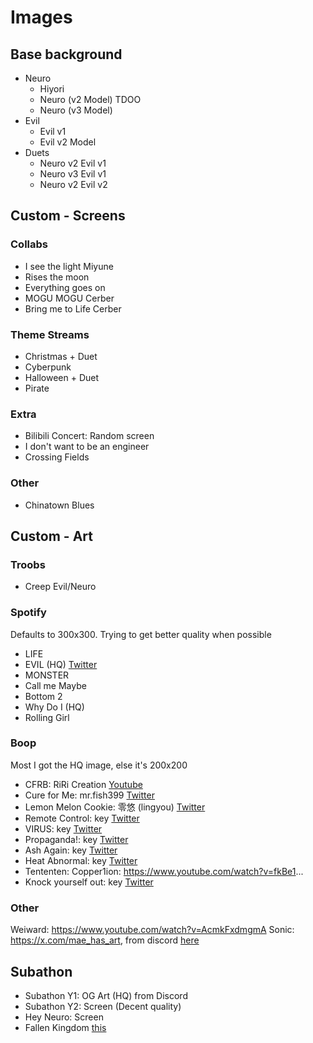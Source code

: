 # Images
## Base background
- Neuro
  - Hiyori
  - Neuro (v2 Model) TDOO
  - Neuro (v3 Model)
- Evil
  - Evil v1
  - Evil v2 Model
- Duets
  - Neuro v2 Evil v1
  - Neuro v3 Evil v1
  - Neuro v2 Evil v2

## Custom - Screens
### Collabs
- I see the light Miyune
- Rises the moon
- Everything goes on
- MOGU MOGU Cerber
- Bring me to Life Cerber

### Theme Streams
- Christmas + Duet
- Cyberpunk
- Halloween + Duet
- Pirate

### Extra
- Bilibili Concert: Random screen
- I don't want to be an engineer
- Crossing Fields

### Other
- Chinatown Blues

## Custom - Art
### Troobs
- Creep Evil/Neuro

### Spotify
Defaults to 300x300. Trying to get better quality when possible
- LIFE
- EVIL (HQ) [Twitter](https://x.com/paccha_7/status/1852118726901977243)
- MONSTER
- Call me Maybe
- Bottom 2
- Why Do I (HQ)
- Rolling Girl

### Boop
Most I got the HQ image, else it's 200x200
- CFRB: RiRi Creation [Youtube](https://youtu.be/D1f4VpzkvP8)
- Cure for Me: mr.fish399 [Twitter](https://x.com/MrFish399/status/1883255094982091213)
- Lemon Melon Cookie: 零悠 (lingyou) [Twitter](https://x.com/lingyouzzz/status/1917529506417631629/photo/2)
- Remote Control: key [Twitter](https://x.com/soulgluttony/status/1883650258749833537/photo/1)
- VIRUS: key [Twitter](https://x.com/soulgluttony/status/1886587515592692024/photo/1)
- Propaganda!: key [Twitter](https://x.com/soulgluttony/status/1895985454270619817/photo/1)
- Ash Again: key [Twitter](https://x.com/soulgluttony/status/1922382642759991521/photo/1)
- Heat Abnormal: key [Twitter](https://x.com/soulgluttony/status/1923448306799165540/photo/1)
- Tententen: Copper1ion: https://www.youtube.com/watch?v=fkBe1...
- Knock yourself out: key [Twitter](https://x.com/soulgluttony/status/1938281277464990173#m)

### Other
Weiward: https://www.youtube.com/watch?v=AcmkFxdmgmA
Sonic: https://x.com/mae_has_art, from discord [here](https://discord.com/channels/1327042091200807024/1376733854944989264/1376733854944989264)

## Subathon
- Subathon Y1: OG Art (HQ) from Discord
- Subathon Y2: Screen (Decent quality)
- Hey Neuro: Screen
- Fallen Kingdom [this](https://discord.com/channels/574720535888396288/1376246629924999260/1376246629924999260)
